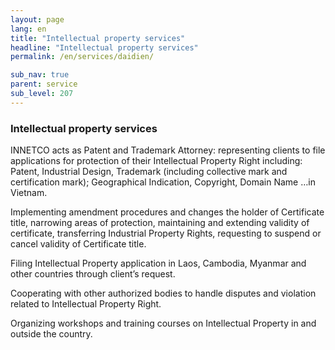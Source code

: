 ```yaml
---
layout: page
lang: en
title: "Intellectual property services"
headline: "Intellectual property services"
permalink: /en/services/daidien/

sub_nav: true
parent: service
sub_level: 207
---
```


### Intellectual property services
INNETCO acts as Patent and Trademark Attorney: representing clients to file applications for protection of their Intellectual Property Right including: Patent, Industrial Design, Trademark (including collective mark and certification mark); Geographical Indication, Copyright, Domain Name …in Vietnam.

Implementing amendment procedures and changes the holder of Certificate title, narrowing areas of protection, maintaining and extending validity of certificate, transferring Industrial Property Rights, requesting to suspend or cancel validity of Certificate title.

Filing Intellectual Property application in Laos, Cambodia, Myanmar and other countries through client’s request.

Cooperating with other authorized bodies to handle disputes and violation related to Intellectual Property Right.

Organizing workshops and training courses on Intellectual Property in and outside the country.
